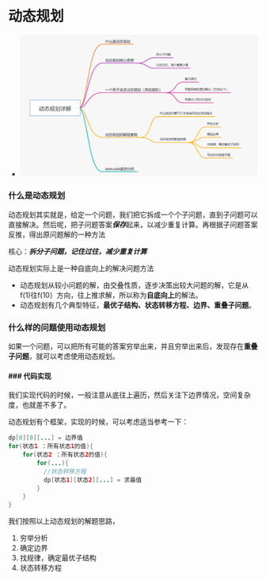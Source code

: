 # 动态规划

- <img src="%E5%8A%A8%E6%80%81%E8%A7%84%E5%88%92.assets/yg5422f85q.png" alt="img" style="zoom:50%;" />



### 什么是动态规划

动态规划其实就是，给定一个问题，我们把它拆成一个个子问题，直到子问题可以直接解决。然后呢，把子问题答案***保存***起来，以减少重复计算。再根据子问题答案反推，得出原问题解的一种方法

核心：***拆分子问题，记住过往，减少重复计算***



动态规划实际上是一种自底向上的解决问题方法

- 动态规划从较小问题的解，由交叠性质，逐步决策出较大问题的解，它是从f(1)往f(10）方向，往上推求解，所以称为**自底向上**的解法。
- 动态规划有几个典型特征，**最优子结构、状态转移方程、边界、重叠子问题**。



### 什么样的问题使用动态规划

如果一个问题，可以把所有可能的答案穷举出来，并且穷举出来后，发现存在**重叠子问题**，就可以考虑使用动态规划。



#### ### 代码实现

我们实现代码的时候，一般注意从底往上遍历，然后关注下边界情况，空间复杂度，也就差不多了。

动态规划有个框架，实现的时候，可以考虑适当参考一下：

```java
dp[0][0][...] = 边界值
for(状态1 ：所有状态1的值){
    for(状态2 ：所有状态2的值){
        for(...){
          //状态转移方程
          dp[状态1][状态2][...] = 求最值
        }
    }
}
```



我们按照以上动态规划的解题思路，

1. 穷举分析
2. 确定边界
3. 找规律，确定最优子结构
4. 状态转移方程

